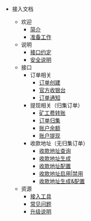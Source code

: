 * 接入文档

  * 欢迎
      * [简介](README.md)
      * [准备工作](/pre_start.md)
  * 说明
      * [接口约定](/interface_desc.md)
      * [安全说明](/security_desc.md)
  * 接口
      * 订单相关
      	* [订单创建](/order_create.md)
      	* [官方收银台](/checkout_counter.md)
      	* [订单通知](/order_notify.md)
      * 提现相关（归集订单）
      	* [矿工费转账](/gas_transfer.md)
      	* [订单归集](/order_gather.md)
      	* [账户余额](/account_balance.md)
      	* [账户提现](/withdraw.md)
      * 收款地址（无归集订单）
        * [收款地址查询](/address_list.md)
        * [收款地址生成](/address_generate.md)
        * [收款地址配置](/address_config.md)
        * [收款地址启用|禁用](/address_disabled.md)
        * [收款地址生成&配置](/address_generate_config.md)
  * 资源
      * [接入工具](/tools.md)
      * [常见问题](/faq.md)
      * [升级说明](/logs.md)


